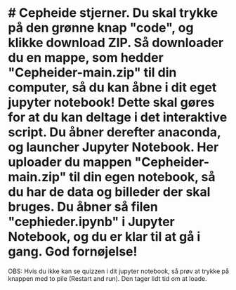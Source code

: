# # Cepheide stjerner. Du skal trykke på den grønne knap "code", og klikke download ZIP. Så downloader du en mappe, som hedder "Cepheider-main.zip" til din computer, så du kan åbne i dit eget jupyter notebook! Dette skal gøres for at du kan deltage i det interaktive script. Du åbner derefter anaconda, og launcher Jupyter Notebook. Her uploader du mappen "Cepheider-main.zip" til din egen notebook, så du har de data og billeder der skal bruges. Du åbner så filen "cephieder.ipynb" i Jupyter Notebook, og du er klar til at gå i gang. God fornøjelse!
OBS: Hvis du ikke kan se quizzen i dit jupyter notebook, så prøv at trykke på knappen med to pile (Restart and run). Den tager lidt tid om at loade. 
